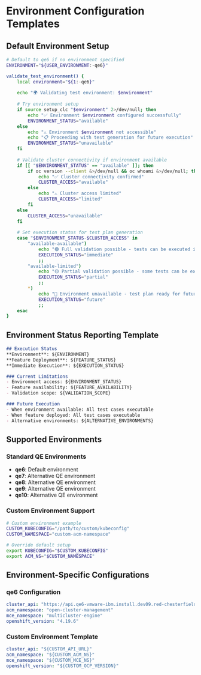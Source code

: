 # Environment Configuration Templates

## Default Environment Setup
```bash
# Default to qe6 if no environment specified
ENVIRONMENT="${USER_ENVIRONMENT:-qe6}"

validate_test_environment() {
    local environment="${1:-qe6}"
    
    echo "🌍 Validating test environment: $environment"
    
    # Try environment setup
    if source setup_clc "$environment" 2>/dev/null; then
        echo "✅ Environment $environment configured successfully"
        ENVIRONMENT_STATUS="available"
    else
        echo "⚠️ Environment $environment not accessible"
        echo "📋 Proceeding with test generation for future execution"
        ENVIRONMENT_STATUS="unavailable"
    fi
    
    # Validate cluster connectivity if environment available
    if [[ "$ENVIRONMENT_STATUS" == "available" ]]; then
        if oc version --client &>/dev/null && oc whoami &>/dev/null; then
            echo "✅ Cluster connectivity confirmed"
            CLUSTER_ACCESS="available"
        else
            echo "⚠️ Cluster access limited"
            CLUSTER_ACCESS="limited"
        fi
    else
        CLUSTER_ACCESS="unavailable"
    fi
    
    # Set execution status for test plan generation
    case "$ENVIRONMENT_STATUS-$CLUSTER_ACCESS" in
        "available-available")
            echo "🟢 Full validation possible - tests can be executed immediately"
            EXECUTION_STATUS="immediate"
            ;;
        "available-limited")
            echo "🟡 Partial validation possible - some tests can be executed"
            EXECUTION_STATUS="partial"
            ;;
        *)
            echo "🔴 Environment unavailable - test plan ready for future execution"
            EXECUTION_STATUS="future"
            ;;
    esac
}
```

## Environment Status Reporting Template

```markdown
## Execution Status
**Environment**: ${ENVIRONMENT}
**Feature Deployment**: ${FEATURE_STATUS}
**Immediate Execution**: ${EXECUTION_STATUS}

### Current Limitations
- Environment access: ${ENVIRONMENT_STATUS}
- Feature availability: ${FEATURE_AVAILABILITY} 
- Validation scope: ${VALIDATION_SCOPE}

### Future Execution
- When environment available: All test cases executable
- When feature deployed: All test cases executable
- Alternative environments: ${ALTERNATIVE_ENVIRONMENTS}
```

## Supported Environments

### Standard QE Environments
- **qe6**: Default environment
- **qe7**: Alternative QE environment
- **qe8**: Alternative QE environment  
- **qe9**: Alternative QE environment
- **qe10**: Alternative QE environment

### Custom Environment Support
```bash
# Custom environment example
CUSTOM_KUBECONFIG="/path/to/custom/kubeconfig"
CUSTOM_NAMESPACE="custom-acm-namespace"

# Override default setup
export KUBECONFIG="$CUSTOM_KUBECONFIG"
export ACM_NS="$CUSTOM_NAMESPACE"
```

## Environment-Specific Configurations

### qe6 Configuration
```yaml
cluster_api: "https://api.qe6-vmware-ibm.install.dev09.red-chesterfield.com:6443"
acm_namespace: "open-cluster-management"
mce_namespace: "multicluster-engine"
openshift_version: "4.19.6"
```

### Custom Environment Template
```yaml
cluster_api: "${CUSTOM_API_URL}"
acm_namespace: "${CUSTOM_ACM_NS}"
mce_namespace: "${CUSTOM_MCE_NS}"
openshift_version: "${CUSTOM_OCP_VERSION}"
```
